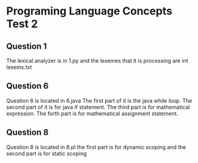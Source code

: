 # Programing Language Concepts Test 2
## Question 1
The lexical analyzer is in 1.py and the lexemes that it is processing are int lexems.txt
## Question 6
Question 6 is located in 6.java The first part of it is the java while loop. The second part of it is for java if statement. The third part is for mathematical expression. The forth part is for mathematical assignment statement.
## Question 8
Question 8 is located in 8.pl the first part is for dynamic scoping and the second part is for static scoping